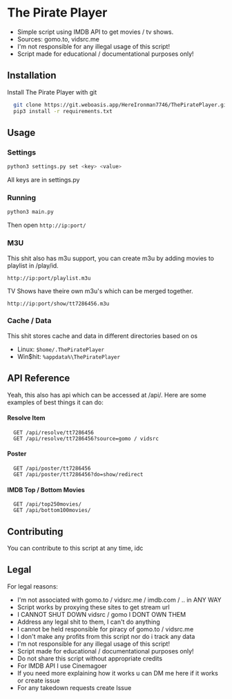 
# The Pirate Player

- Simple script using IMDB API to get movies / tv shows.
- Sources: gomo.to, vidsrc.me
- I'm not responsible for any illegal usage of this script!
- Script made for educational / documentational purposes only!
## Installation

Install The Pirate Player with git

```bash
  git clone https://git.weboasis.app/HereIronman7746/ThePiratePlayer.git
  pip3 install -r requirements.txt
```
    
## Usage

### Settings
```bash
python3 settings.py set <key> <value>
```
All keys are in settings.py

### Running
```bash
python3 main.py
```
Then open ```http://ip:port/```

### M3U
This shit also has m3u support, you can create m3u by adding movies to playlist in /play/id.
```
http://ip:port/playlist.m3u
```

TV Shows have theire own m3u's which can be merged together.
```
http://ip:port/show/tt7286456.m3u
```

### Cache / Data
This shit stores cache and data in different directories based on os
- Linux: ```$home/.ThePiratePlayer```
- Win$hit: ```%appdata%\ThePiratePlayer```
## API Reference
Yeah, this also has api which can be accessed at /api/.
Here are some examples of best things it can do:

#### Resolve Item
```http
  GET /api/resolve/tt7286456
  GET /api/resolve/tt7286456?source=gomo / vidsrc
```
#### Poster
```http
  GET /api/poster/tt7286456
  GET /api/poster/tt7286456?do=show/redirect
```
#### IMDB Top / Bottom Movies
```http
  GET /api/top250movies/
  GET /api/bottom100movies/
```
## Contributing

You can contribute to this script at any time, idc

## Legal
For legal reasons:  
- I'm not associated with gomo.to / vidsrc.me / imdb.com / .. in ANY WAY  
- Script works by proxying these sites to get stream url  
- I CANNOT SHUT DOWN vidsrc / gomo I DONT OWN THEM  
- Address any legal shit to them, I can't do anything  
- I cannot be held responsible for piracy of gomo.to / vidsrc.me  
- I don't make any profits from this script nor do i track any data  
- I'm not responsible for any illegal usage of this script!  
- Script made for educational / documentational purposes only!  
- Do not share this script without appropriate credits  
- For IMDB API I use Cinemagoer  
- If you need more explaining how it works u can DM me here if it works or create issue  
- For any takedown requests create Issue  